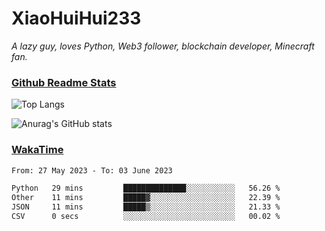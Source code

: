 # XiaoHuiHui233

*A lazy guy, loves Python, Web3 follower, blockchain developer, Minecraft fan.*

### [Github Readme Stats](https://github.com/anuraghazra/github-readme-stats)

![Top Langs](https://github-readme-stats.vercel.app/api/top-langs/?username=XiaoHuiHui233&layout=compact&theme=github_dark)

![Anurag's GitHub stats](https://github-readme-stats.vercel.app/api?username=XiaoHuiHui233&show_icons=true&theme=github_dark)

### [WakaTime](https://wakatime.com)

<!--START_SECTION:waka-->

```txt
From: 27 May 2023 - To: 03 June 2023

Python   29 mins         ██████████████░░░░░░░░░░░   56.26 %
Other    11 mins         █████▓░░░░░░░░░░░░░░░░░░░   22.39 %
JSON     11 mins         █████▒░░░░░░░░░░░░░░░░░░░   21.33 %
CSV      0 secs          ░░░░░░░░░░░░░░░░░░░░░░░░░   00.02 %
```

<!--END_SECTION:waka-->
